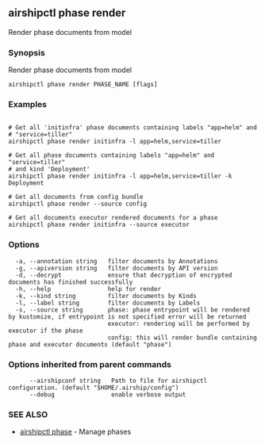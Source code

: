 ## airshipctl phase render

Render phase documents from model

### Synopsis

Render phase documents from model

```
airshipctl phase render PHASE_NAME [flags]
```

### Examples

```

# Get all 'initinfra' phase documents containing labels "app=helm" and
# "service=tiller"
airshipctl phase render initinfra -l app=helm,service=tiller

# Get all phase documents containing labels "app=helm" and "service=tiller"
# and kind 'Deployment'
airshipctl phase render initinfra -l app=helm,service=tiller -k Deployment

# Get all documents from config bundle
airshipctl phase render --source config

# Get all documents executor rendered documents for a phase
airshipctl phase render initinfra --source executor

```

### Options

```
  -a, --annotation string   filter documents by Annotations
  -g, --apiversion string   filter documents by API version
  -d, --decrypt             ensure that decryption of encrypted documents has finished successfully
  -h, --help                help for render
  -k, --kind string         filter documents by Kinds
  -l, --label string        filter documents by Labels
  -s, --source string       phase: phase entrypoint will be rendered by kustomize, if entrypoint is not specified error will be returned
                            executor: rendering will be performed by executor if the phase
                            config: this will render bundle containing phase and executor documents (default "phase")
```

### Options inherited from parent commands

```
      --airshipconf string   Path to file for airshipctl configuration. (default "$HOME/.airship/config")
      --debug                enable verbose output
```

### SEE ALSO

* [airshipctl phase](airshipctl_phase.md)	 - Manage phases

